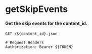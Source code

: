 getSkipEvents
===========

#### Get the skip events for the content_id.

```http
GET /${content_id}.json

# Request Headers
Authorization: Bearer ${TOKEN}
```